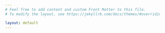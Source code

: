 ```yaml
---
# Feel free to add content and custom Front Matter to this file.
# To modify the layout, see https://jekyllrb.com/docs/themes/#overriding-theme-defaults

layout: default
---
```


<canvas id="totalCases" class="mb3"></canvas>

<canvas id="newCases" class="mb3"></canvas>

<canvas id="growthFactorChart" class="mb3"></canvas>

<canvas id="infectedResolvedDeaths" class="mb3"></canvas>

<canvas id="severity" class="mb3"></canvas>

<canvas id="cities-total-cases" class="mb3"></canvas>

<canvas id="cities-new-cases" class="mb3"></canvas>
